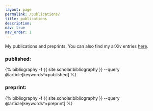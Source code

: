 ```yaml
---
layout: page
permalink: /publications/
title: publications
description: 
nav: true
nav_order: 1
---
```

<!-- _pages/publications.md -->
<p>My publications and preprints. You can also find my arXiv entries <a href='http://arxiv.org/a/schuler_y_1'>here</a>.</p>
<div class="publications">

<h3>published:</h3>
{% bibliography -f {{ site.scholar.bibliography }}  --query @article[keywords^=published] %}

</div>

<div class="publications">
  
<h3>preprint:</h3>
{% bibliography -f {{ site.scholar.bibliography }}  --query @article[keywords^=preprint] %}

</div>
